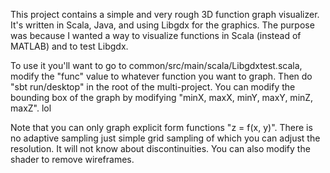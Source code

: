 This project contains a simple and very rough 3D function graph visualizer. It's written in Scala, Java, and using Libgdx for the graphics. The purpose was because I wanted a way to visualize functions in Scala (instead of MATLAB) and to test Libgdx.

To use it you'll want to go to common/src/main/scala/Libgdxtest.scala, modify the "func" value to whatever function you want to graph. Then do "sbt run/desktop" in the root of the multi-project. You can modify the bounding box of the graph by modifying "minX, maxX, minY, maxY, minZ, maxZ". lol

Note that you can only graph explicit form functions "z = f(x, y)". There is no adaptive sampling just simple grid sampling of which you can adjust the resolution. It will not know about discontinuities. You can also modify the shader to remove wireframes.
